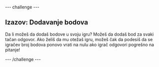 \--- challenge \---

## Izazov: Dodavanje bodova

Da li možeš da dodaš bodove u svoju igru? Možeš da dodaš bod za svaki tačan odgovor. Ako želiš da mu otežaš igru, možeš čak da podesiš da se igračev broj bodova ponovo vrati na nulu ako igrač odgovori pogrešno na pitanje!

\--- /challenge \---